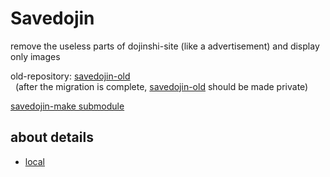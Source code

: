 # Savedojin

remove the useless parts of dojinshi-site (like a advertisement) and display only images

old-repository: [savedojin-old](https://github.com/riddle-laum/savedojin-old/)<br>
&nbsp;&nbsp;(after the migration is complete, [savedojin-old](https://github.com/riddle-laum/savedojin-old/) should be made private)

[savedojin-make submodule](https://github.com/riddle-laum/sd-make)

## about details
<!-- - [es6-module](./es6-moduule/README.md) -->
- [local](./local/README.md)

